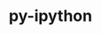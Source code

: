 ---
title: "py-ipython"
layout: cache
categories: [package, develop-2023-11-19]
meta: {"versions": ["8.11.0", "8.14.0"], "compilers": ["gcc@=11.1.0", "gcc@=11.4.0", "gcc@=9.4.0", "oneapi@=2023.2.0"], "oss": ["ubuntu20.04"], "platforms": ["linux"], "targets": ["neoverse_v1", "ppc64le", "x86_64_v3"], "stacks": ["data-vis-sdk", "e4s", "e4s-neoverse_v1", "e4s-oneapi", "e4s-power", "root"], "num_specs": 12, "num_specs_by_stack": {"e4s-neoverse_v1": 2, "root": 12, "e4s-power": 2, "data-vis-sdk": 2, "e4s": 3, "e4s-oneapi": 3}}
spec_details: [{"hash": "kg3w6r3q7iqmyo577knwfiymrponno65", "compiler": "gcc@=11.4.0", "versions": ["8.14.0"], "os": "ubuntu20.04", "platform": "linux", "target": "neoverse_v1", "variants": ["build_system=python_pip"], "stacks": ["e4s-neoverse_v1", "root"], "size": "-", "tarball": "https://binaries.spack.io/develop-2023-11-19/build_cache/linux-ubuntu20.04-neoverse_v1/gcc-11.4.0/py-ipython-8.14.0/linux-ubuntu20.04-neoverse_v1-gcc-11.4.0-py-ipython-8.14.0-kg3w6r3q7iqmyo577knwfiymrponno65.spack"}, {"hash": "l45q7ddxxl2qrs47qzxdlkwzqtugh47s", "compiler": "gcc@=11.4.0", "versions": ["8.14.0"], "os": "ubuntu20.04", "platform": "linux", "target": "neoverse_v1", "variants": ["build_system=python_pip"], "stacks": ["e4s-neoverse_v1", "root"], "size": "-", "tarball": "https://binaries.spack.io/develop-2023-11-19/build_cache/linux-ubuntu20.04-neoverse_v1/gcc-11.4.0/py-ipython-8.14.0/linux-ubuntu20.04-neoverse_v1-gcc-11.4.0-py-ipython-8.14.0-l45q7ddxxl2qrs47qzxdlkwzqtugh47s.spack"}, {"hash": "ioeg5fuo4ihrd73z3sggs2oxsk4xz3rl", "compiler": "gcc@=9.4.0", "versions": ["8.14.0"], "os": "ubuntu20.04", "platform": "linux", "target": "ppc64le", "variants": ["build_system=python_pip"], "stacks": ["root", "e4s-power"], "size": "-", "tarball": "https://binaries.spack.io/develop-2023-11-19/build_cache/linux-ubuntu20.04-ppc64le/gcc-9.4.0/py-ipython-8.14.0/linux-ubuntu20.04-ppc64le-gcc-9.4.0-py-ipython-8.14.0-ioeg5fuo4ihrd73z3sggs2oxsk4xz3rl.spack"}, {"hash": "g4yjnzajp42wg3v5z4qzgleyjejzcp7d", "compiler": "gcc@=9.4.0", "versions": ["8.14.0"], "os": "ubuntu20.04", "platform": "linux", "target": "ppc64le", "variants": ["build_system=python_pip"], "stacks": ["root", "e4s-power"], "size": "-", "tarball": "https://binaries.spack.io/develop-2023-11-19/build_cache/linux-ubuntu20.04-ppc64le/gcc-9.4.0/py-ipython-8.14.0/linux-ubuntu20.04-ppc64le-gcc-9.4.0-py-ipython-8.14.0-g4yjnzajp42wg3v5z4qzgleyjejzcp7d.spack"}, {"hash": "gqkwnprs5v567wetkbnemx5wherqt4xe", "compiler": "gcc@=11.1.0", "versions": ["8.14.0"], "os": "ubuntu20.04", "platform": "linux", "target": "x86_64_v3", "variants": ["build_system=python_pip"], "stacks": ["root", "data-vis-sdk"], "size": "-", "tarball": "https://binaries.spack.io/develop-2023-11-19/build_cache/linux-ubuntu20.04-x86_64_v3/gcc-11.1.0/py-ipython-8.14.0/linux-ubuntu20.04-x86_64_v3-gcc-11.1.0-py-ipython-8.14.0-gqkwnprs5v567wetkbnemx5wherqt4xe.spack"}, {"hash": "aib6bqwj7fuw4773bkdclwm4usj4fkbt", "compiler": "gcc@=11.1.0", "versions": ["8.11.0"], "os": "ubuntu20.04", "platform": "linux", "target": "x86_64_v3", "variants": ["build_system=python_pip"], "stacks": ["root", "data-vis-sdk"], "size": "-", "tarball": "https://binaries.spack.io/develop-2023-11-19/build_cache/linux-ubuntu20.04-x86_64_v3/gcc-11.1.0/py-ipython-8.11.0/linux-ubuntu20.04-x86_64_v3-gcc-11.1.0-py-ipython-8.11.0-aib6bqwj7fuw4773bkdclwm4usj4fkbt.spack"}, {"hash": "3pzu47whjplkghxbh7cqhmjmfcjhuboo", "compiler": "gcc@=11.4.0", "versions": ["8.11.0"], "os": "ubuntu20.04", "platform": "linux", "target": "x86_64_v3", "variants": ["build_system=python_pip"], "stacks": ["e4s", "root"], "size": "-", "tarball": "https://binaries.spack.io/develop-2023-11-19/build_cache/linux-ubuntu20.04-x86_64_v3/gcc-11.4.0/py-ipython-8.11.0/linux-ubuntu20.04-x86_64_v3-gcc-11.4.0-py-ipython-8.11.0-3pzu47whjplkghxbh7cqhmjmfcjhuboo.spack"}, {"hash": "q4c5piemiy6ygslucj6rmq5o5kochkk6", "compiler": "gcc@=11.4.0", "versions": ["8.14.0"], "os": "ubuntu20.04", "platform": "linux", "target": "x86_64_v3", "variants": ["build_system=python_pip"], "stacks": ["e4s", "root"], "size": "-", "tarball": "https://binaries.spack.io/develop-2023-11-19/build_cache/linux-ubuntu20.04-x86_64_v3/gcc-11.4.0/py-ipython-8.14.0/linux-ubuntu20.04-x86_64_v3-gcc-11.4.0-py-ipython-8.14.0-q4c5piemiy6ygslucj6rmq5o5kochkk6.spack"}, {"hash": "dddddwsadinaxzqks32ldmwdplz4oqri", "compiler": "gcc@=11.4.0", "versions": ["8.14.0"], "os": "ubuntu20.04", "platform": "linux", "target": "x86_64_v3", "variants": ["build_system=python_pip"], "stacks": ["e4s", "root"], "size": "-", "tarball": "https://binaries.spack.io/develop-2023-11-19/build_cache/linux-ubuntu20.04-x86_64_v3/gcc-11.4.0/py-ipython-8.14.0/linux-ubuntu20.04-x86_64_v3-gcc-11.4.0-py-ipython-8.14.0-dddddwsadinaxzqks32ldmwdplz4oqri.spack"}, {"hash": "r2fimcktr6qyiimqtcgsgndwgdp4jf3n", "compiler": "oneapi@=2023.2.0", "versions": ["8.11.0"], "os": "ubuntu20.04", "platform": "linux", "target": "x86_64_v3", "variants": ["build_system=python_pip"], "stacks": ["e4s-oneapi", "root"], "size": "-", "tarball": "https://binaries.spack.io/develop-2023-11-19/build_cache/linux-ubuntu20.04-x86_64_v3/oneapi-2023.2.0/py-ipython-8.11.0/linux-ubuntu20.04-x86_64_v3-oneapi-2023.2.0-py-ipython-8.11.0-r2fimcktr6qyiimqtcgsgndwgdp4jf3n.spack"}, {"hash": "ouqrmiios76h2m4n5ec57ejwaftnbdqc", "compiler": "oneapi@=2023.2.0", "versions": ["8.11.0"], "os": "ubuntu20.04", "platform": "linux", "target": "x86_64_v3", "variants": ["build_system=python_pip"], "stacks": ["e4s-oneapi", "root"], "size": "-", "tarball": "https://binaries.spack.io/develop-2023-11-19/build_cache/linux-ubuntu20.04-x86_64_v3/oneapi-2023.2.0/py-ipython-8.11.0/linux-ubuntu20.04-x86_64_v3-oneapi-2023.2.0-py-ipython-8.11.0-ouqrmiios76h2m4n5ec57ejwaftnbdqc.spack"}, {"hash": "5ifsty7nystni3ukmcsavtoe7bqyixxh", "compiler": "oneapi@=2023.2.0", "versions": ["8.11.0"], "os": "ubuntu20.04", "platform": "linux", "target": "x86_64_v3", "variants": ["build_system=python_pip"], "stacks": ["e4s-oneapi", "root"], "size": "-", "tarball": "https://binaries.spack.io/develop-2023-11-19/build_cache/linux-ubuntu20.04-x86_64_v3/oneapi-2023.2.0/py-ipython-8.11.0/linux-ubuntu20.04-x86_64_v3-oneapi-2023.2.0-py-ipython-8.11.0-5ifsty7nystni3ukmcsavtoe7bqyixxh.spack"}]
---